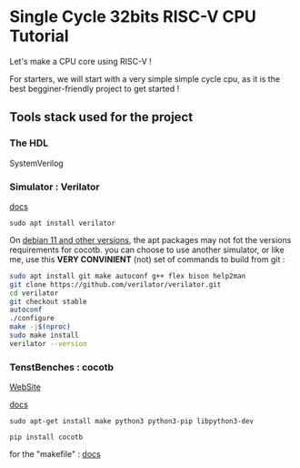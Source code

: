 # Single Cycle 32bits RISC-V CPU Tutorial

Let's make a CPU core using RISC-V !

For starters, we will start with a very simple simple cycle cpu, as it is the best begginer-friendly project to get started !

## Tools stack used for the project

### The HDL

SystemVerilog

### Simulator :  Verilator

[docs](https://verilator.org/guide/latest/index.html)

```sudo apt install verilator```

On [debian 11 and other versions](https://repology.org/project/verilator/versions), the apt packages may not fot the versions requirements for cocotb. you can choose to use another simulator, or like me, use this **VERY CONVINIENT** (not) set of commands to build from git :

```bash
sudo apt install git make autoconf g++ flex bison help2man
git clone https://github.com/verilator/verilator.git
cd verilator
git checkout stable
autoconf
./configure
make -j$(nproc)
sudo make install
verilator --version
```

### TenstBenches : cocotb

[WebSite](https://www.cocotb.org/)

[docs](https://docs.cocotb.org/en/stable/install.html)

```sudo apt-get install make python3 python3-pip libpython3-dev```

```pip install cocotb```

for the "makefile" : [docs](https://docs.cocotb.org/en/stable/quickstart.html#creating-a-makefile)